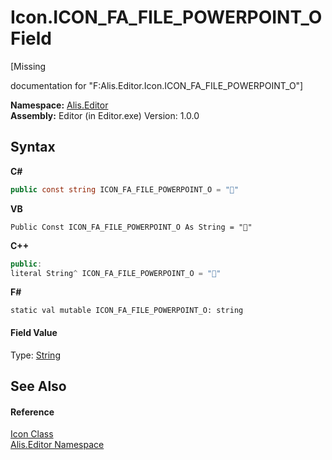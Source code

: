 # Icon.ICON_FA_FILE_POWERPOINT_O Field
 

\[Missing <summary> documentation for "F:Alis.Editor.Icon.ICON_FA_FILE_POWERPOINT_O"\]

**Namespace:**&nbsp;<a href="b150ade4-39de-a232-5f06-d3cdc1b2c538">Alis.Editor</a><br />**Assembly:**&nbsp;Editor (in Editor.exe) Version: 1.0.0

## Syntax

**C#**<br />
``` C#
public const string ICON_FA_FILE_POWERPOINT_O = ""
```

**VB**<br />
``` VB
Public Const ICON_FA_FILE_POWERPOINT_O As String = ""
```

**C++**<br />
``` C++
public:
literal String^ ICON_FA_FILE_POWERPOINT_O = ""
```

**F#**<br />
``` F#
static val mutable ICON_FA_FILE_POWERPOINT_O: string
```


#### Field Value
Type: <a href="https://docs.microsoft.com/dotnet/api/system.string" target="_blank">String</a>

## See Also


#### Reference
<a href="cc0f883c-67f8-f772-c6d7-a60b129f22a7">Icon Class</a><br /><a href="b150ade4-39de-a232-5f06-d3cdc1b2c538">Alis.Editor Namespace</a><br />